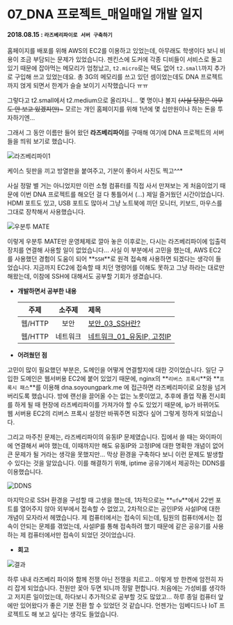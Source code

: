 # 07_DNA 프로젝트_매일매일 개발 일지 

#### 2018.08.15 : ```라즈베리파이로 서버 구축하기```

홈페이지를 배포를 위해 AWS의 EC2를 이용하고 있었는데, 아무래도 학생이다 보니 비용이 조금 부담되는 문제가 있었습니다. 젠킨스에 도커에 각종 디비들이 서비스로 돌고 있기 때문에 잡아먹는 메모리가 엄청났고, ```t2.micro```로는 택도 없어 ```t2.small```까지 추가로 구입해 쓰고 있었는데요. 총 3G의 메모리를 쓰고 있던 셈이었는데도 DNA 프로젝트까지 얹게 되면서 한계가 슬슬 보이기 시작했습니다 ㅠㅠ

그렇다고 t2.small에서 t2.medium으로 올리자니... 몇 명이나 볼지 ~~(사실 당장은 아무도 안 보고 있겠지만)~~~ 모르는 개인 홈페이지를 위해 1년에 몇 십만원이나 하는 돈을 투자하기엔...

그래서 그 동안 이름만 들어 왔던 **라즈베리파이**를 구매해 여기에 DNA 프로젝트의 서버들을 띄워 보기로 했습니다.

![라즈베리파이1](https://blogfiles.pstatic.net/MjAxODA4MThfNjEg/MDAxNTM0NTQxMDE3OTU5.c0EJWQsqi6F1Eoy8h-e8D8Bclhnp9MDeoPMD-eNV7cYg.4Om5nQTTjjEuCLrTRWntx5qmUnF6AKZBBmBWCV-Dx-cg.JPEG.3457soso/20180814_171055_448.jpg)

케이스 뒷판을 끼고 방열판을 붙여주고, 기분이 좋아서 사진도 찍고^^* 

사실 정말 별 거는 아니었지만 이런 소형 컴퓨터를 직접 사서 만져보는 게 처음이었기 때문에 이번 DNA 프로젝트를 해오던 걸 다 통틀어서 (...) 제일 즐거웠던 시간이었습니다. HDMI 포트도 있고, USB 포트도 많아서 그냥 노트북에 끼던 모니터, 키보드, 마우스를 그대로 장착해서 사용했습니다.

![우분투 MATE](https://blogfiles.pstatic.net/MjAxODA4MTRfMTAz/MDAxNTM0MjQxODIzNDIw.kDK4Mlh1rKJv7UZ1iJzTOgR7yV1zEu-K5VIOCxVTzmEg.uhgs4HtOCMA-6nIW4Pz_pdWgKtOM5KYYl5X3tXoy_Zkg.PNG.3457soso/%EC%8A%A4%ED%81%AC%EB%A6%B0%EC%83%B7_2018-08-14_18-45-03.png)

이렇게 우분투 MATE만 운영체제로 깔아 놓은 이후로는, 다시는 라즈베리파이에 입출력 장치를 연결해 사용할 일이 없었습니다... 사실 이 부분에서 고민을 했는데, AWS EC2를 사용했던 경험이 도움이 되어 **```SSH```**로 원격 접속해 사용하면 되겠다는 생각이 들었습니다.  지금까지 EC2에 접속할 때 치던 명령어를 이해도 못하고 그냥 하라는 대로만 해왔는데, 이참에 SSH에 대해서도 공부할 기회가 생겼습니다.



- **개발하면서 공부한 내용**

  |  주제   |  소주제  | 제목                             |
  | :-----: | :------: | :------------------------------- |
  | 웹/HTTP |   보안   | [보안_03_SSH란?](https://github.com/3457soso/TIL/blob/master/Web%20%7C%20HTTP/%EB%B3%B4%EC%95%88_03_SSH%EB%9E%80%3F.md)               |
  | 웹/HTTP | 네트워크 | [네트워크\_01\_유동IP, 고정IP](https://github.com/3457soso/TIL/blob/master/Web%20%7C%20HTTP/%EB%84%A4%ED%8A%B8%EC%9B%8C%ED%81%AC_01_%EC%9C%A0%EB%8F%99IP%EC%99%80%20%EA%B3%A0%EC%A0%95IP.md) |




- **어려웠던 점**

고민이 많이 필요했던 부분은, 도메인을 어떻게 연결할지에 대한 것이었습니다. 일단 구입한 도메인은 웹서버용 EC2에 붙어 있었기 때문에, nginx의 **```리버스 프록시```**와 **```프록시 패스```**를 이용해 dna.soyoungpark.me 에 접근하면 라즈베리파이로 요청을 넘겨버리도록 했습니다. 방에 랜선을 끌어올 수는 없는 노릇이었고, 추후에 졸업 작품 전시회를 하게 될 때 현장에 라즈베리파이를 가져가야 할 수도 있었기 때문에, ip가 바뀌어도 웹 서버용 EC2의 리버스 프록시 설정만 바꿔주면 되겠다 싶어 그렇게 정하게 되었습니다.

그리고 마주친 문제는, 라즈베리파이의 유동IP 문제였습니다. 집에서 쓸 때는 와이파이에 연결해서 써야 했는데, 이때까지만 해도 유동IP와 고정IP에 대한 명확한 개념이 없어 큰 문제가 될 거라는 생각을 못했지만... 막상 환경을 구축하다 보니 이런 문제도 발생할 수 있다는 것을 알았습니다. 이를 해결하기 위해, iptime 공유기에서 제공하는 DDNS를 이용했습니다.

![DDNS](https://blogfiles.pstatic.net/MjAxODA4MThfMjcg/MDAxNTM0NTQ0MjM4Mzcy.ZifGKQPewsGOpp5CKSCp4e7iSDGOqF1zFY8cJOo2Q7Ag.IuPvdufLOHWN6MLr8oH8Kk-kf6dTvp6c71Gk7GlYGnIg.JPEG.3457soso/%EC%A0%9C%EB%AA%A9_%EC%97%86%EC%9D%8C.png)

마지막으로 SSH 환경을 구성할 때 고생을 했는데, 1차적으로는 **```ufw```**에서 22번 포트를 열어주지 않아 외부에서 접속할 수 없었고, 2차적으로는 공인IP와 사설IP에 대한 개념이 모자라서 헤맸습니다. 제 컴퓨터에서는 접속이 되는데, 팀원의 컴퓨터에서는 접속이 안되는 문제를 겪었는데, 사설IP를 통해 접속하려 했기 때문에 같은 공유기를 사용하는 제 컴퓨터에서만 접속이 되었던 것이었습니다.



- **회고**

![결과](https://blogfiles.pstatic.net/MjAxODA4MThfNjgg/MDAxNTM0NTQxMDE3NDY5.RsXV-hkygga77lGmjYBDpxUKpx85_0VKerGfijUOBKQg.nI5SmK7T5Hp7SlOTWiQ4YrNwVoy3DG7eW98ktaw827wg.JPEG.3457soso/20180814_193502_142.jpg)

하루 내내 라즈베리 파이와 함께 전쟁 아닌 전쟁을 치르고.. 이렇게 방 한켠에 암전히 자리 잡게 되었습니다. 전원만 꽂아 두면 되니까 정말 편합니다. 처음에는 가성비를 생각하고 저지른 일이었는데, 하다보니 추가적으로 공부할 것도 많았고... 하루 종일 컴퓨터 앞에만 있어왔다가 좋은 기분 전환 할 수 있었던 것 같습니다. 언젠가는 임베디드나 IoT 프로젝트도 해 보고 싶다는 생각도 들었습니다.
